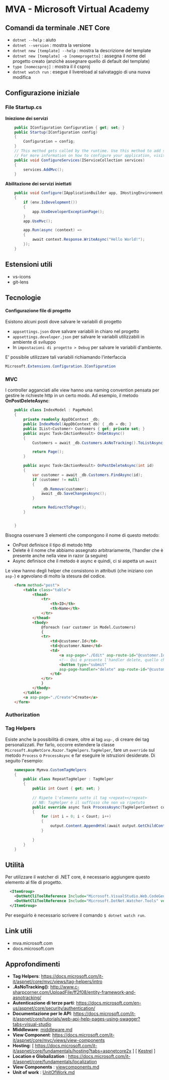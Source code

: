 # MVA - Microsoft Virtual Academy

## Comandi da terminale .NET Core

- ```dotnet --help``` : aiuto
- ```dotnet --version``` : mostra la versione
- ```dotnet new [template] --help``` : mostra la descrizione del template
- ```dotnet new [template] -o [nomeprogetto]``` : assegna il nome del progetto creato (anzichè assegnare quello di default del template)
- ```type [nomecsproj]``` : mostra il il csproj
- ```dotnet watch run``` : esegue il livereload al salvataggio di una nuova modifica

## Configurazione iniziale

### File Startup.cs

**Iniezione dei servizi**
```cs
    public IConfiguration Configuration { get; set; }
    public Startup(IConfiguration config)
    {
        Configuration = config;
    }
    // This method gets called by the runtime. Use this method to add services to the container.
    // For more information on how to configure your application, visit https://go.microsoft.com/fwlink/?LinkID=398940
    public void ConfigureServices(IServiceCollection services)
    {
        services.AddMvc();
    }
```

**Abilitazione dei servizi iniettati**
```cs
    public void Configure(IApplicationBuilder app, IHostingEnvironment env)
    {
        if (env.IsDevelopment())
        {
            app.UseDeveloperExceptionPage();
        }
        app.UseMvc();

        app.Run(async (context) =>
        {
            await context.Response.WriteAsync("Hello World!");
        });
    }
```
## Estensioni utili

- vs-icons
- git-lens

## Tecnologie

#### Configurazione file di progetto

Esistono alcuni posti dove salvare le variabili di progetto

- `appsettings.json` dove salvare variabili in chiaro nel progetto
- `appsettings.developer.json` per salvare le variabili utilizzabili in ambiente di sviluppo
- In `impostazioni di progetto > Debug` per salvare le variabili d'ambiente.

E' possibile utilizzare tali variabili richiamando l'interfaccia 
```cs
Microsoft.Extensions.Configuration.IConfiguration
```
### MVC

I controller agganciati alle view hanno una naming convention pensata per gestire le richieste http in un certo modo. Ad esempio, il metodo **OnPostDeleteAsync**:

```cs
    public class IndexModel : PageModel
    {
        private readonly AppDbContext _db;
        public IndexModel(AppDbContext db) { _db = db; }
        public IList<Customer> Customers { get; private set; }
        public async Task<IActionResult> OnGetAsync()
        {
            Customers = await _db.Customers.AsNoTracking().ToListAsync();

            return Page();
        }

        public async Task<IActionResult> OnPostDeleteAsync(int id)
        {
            var customer = await _db.Customers.FindAsync(id);
            if (customer != null)
            {
                _db.Remove(customer);
                await _db.SaveChangesAsync();
            }

            return RedirectToPage();
        }


    }
```

Bisogna osservare 3 elementi che compongono il nome di questo metodo:
- OnPost definisce il tipo di metodo http
- Delete è il nome che abbiamo assegnato arbitrariamente, l'handler che è presente anche nella view in razor (a seguire)
- Async definisce che il metodo è async e quindi, ci si aspetta un `await`

Le view hanno degli helper che consistono in attributi (che iniziano con `asp-`) e agevolano di molto la stesura del codice.

```html
    <form method="post">
        <table class="table">
            <thead>
                <tr>
                    <th>ID</th>
                    <th>Name</th>
                </tr>
            </thead>
            <tbody>
                @foreach (var customer in Model.Customers)
                {
                <tr>
                    <td>@customer.Id</td>
                    <td>@customer.Name</td>
                    <td>
                        <a asp-page="./Edit" asp-route-id="@customer.Id">Edit</a> | 
                        <!-- Qui è presente l'handler delete, quello che richiamava il suddetto metodo "OnPostDeleteAsync" -->
                        <button type="submit"
                        asp-page-handler="delete" asp-route-id="@customer.Id">Delete</button>
                    </td>
                </tr>
                }
            </tbody>
        </table>
        <a asp-page="./Create">Create</a>
    </form>
```
### Authorization

### Tag Helpers

Esiste anche la possibilità di creare, oltre ai tag `asp-`, di creare dei tag personalizzati. Per farlo, occorre estendere la classe `Microsoft.AspNetCore.Razor.TagHelpers.TagHelper`, fare un `override` sul metodo `Process` o `ProcessAsync` e far eseguire le istruzioni desiderate. Di seguito l'esempio:

```cs
    namespace Mymva.CustomTagHelpers
    {
        public class RepeatTagHelper : TagHelper
        {
            public int Count { get; set; }
            
            // Ripete l'elemento sotto il tag <repeat></repeat>
            // NB: TagHelper è il suffisso che non va ripetuto 
            public override async Task ProcessAsync(TagHelperContext context, TagHelperOutput output)
            {
                for (int i = 0; i < Count; i++)
                {
                    output.Content.AppendHtml(await output.GetChildContentAsync(useCachedResult: false));
                }
                    
            }
        }
    }
```  

## Utilità

Per utilizzare il watcher di .NET core, è necessario aggiungere questo elemento al file di progetto.


```xml
  <ItemGroup>
    <DotNetCliToolReference Include="Microsoft.VisualStudio.Web.CodeGeneration.Tools" Version="2.0.2" />
    <DotNetCliToolReference Include="Microsoft.DotNet.Watcher.Tools" version="2.0.0" />
  </ItemGroup>
```
Per eseguirlo è necessario scrivere il comando `$ dotnet watch run`.
## Link utili

- mva.microsoft.com
- docs.microsoft.com

## Approfondimenti
- **Tag Helpers**:  https://docs.microsoft.com/it-it/aspnet/core/mvc/views/tag-helpers/intro
- **.AsNoTracking()**: http://www.c-sharpcorner.com/UploadFile/ff2f08/entity-framework-and-asnotracking/ 
- **Autenticazione di terze parti**: https://docs.microsoft.com/en-us/aspnet/core/security/authentication/
- **Documentazione per le API**: https://docs.microsoft.com/it-it/aspnet/core/tutorials/web-api-help-pages-using-swagger?tabs=visual-studio
- **Middleware**: [middleware.md](./Middleware.md)
- **View Component**: https://docs.microsoft.com/it-it/aspnet/core/mvc/views/view-components
- **Hosting**: [ https://docs.microsoft.com/it-it/aspnet/core/fundamentals/hosting?tabs=aspnetcore2x ]  [ [Kestrel](https://docs.microsoft.com/it-it/aspnet/core/fundamentals/servers/?tabs=aspnetcore2x) ]
- **Location e Globalization** : https://docs.microsoft.com/it-it/aspnet/core/fundamentals/localization
- **View Components** : [viewcomponents.md](./Viewcomponents.md)
- **Unit of work** : [UnitOfWork.md](./Viewcomponents.md)
